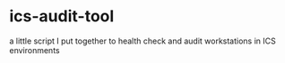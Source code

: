 # ics-audit-tool
a little script I put together to health check and audit workstations in ICS environments

